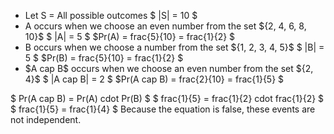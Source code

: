 <ul>
<li> Let S = All possible outcomes 
$ |S| = 10 $
	<li> A occurs when we choose an even number from the set ${2, 4, 6, 8, 10}$ 
$ |A| = 5 $ 
$Pr(A) = frac{5}{10} = frac{1}{2} $
	<li> B occurs when we choose a number from the set ${1, 2, 3, 4, 5}$ 
$ |B| = 5 $ 
$Pr(B) = frac{5}{10} = frac{1}{2} $
	<li> $A cap B$ occurs when we choose an even number from the set ${2, 4}$ 
$ |A cap B| = 2 $ 
$Pr(A cap B) = frac{2}{10} = frac{1}{5} $
</ul>
$ Pr(A cap B) = Pr(A) cdot Pr(B) $ 
$ frac{1}{5} = frac{1}{2} cdot frac{1}{2} $ 
$ frac{1}{5} = frac{1}{4} $ 
Because the equation is false, these events are not independent.

